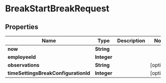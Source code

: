 

# BreakStartBreakRequest


## Properties

| Name | Type | Description | Notes |
|------------ | ------------- | ------------- | -------------|
|**now** | **String** |  |  |
|**employeeId** | **Integer** |  |  |
|**observations** | **String** |  |  [optional] |
|**timeSettingsBreakConfigurationId** | **Integer** |  |  [optional] |



